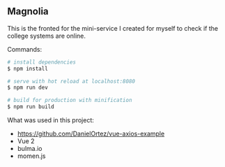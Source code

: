 ## Magnolia

This is the fronted for the mini-service I created for myself to check if the college systems are online.



Commands:

``` bash
# install dependencies
$ npm install

# serve with hot reload at localhost:8080
$ npm run dev

# build for production with minification
$ npm run build
```

What was used in this project:

- https://github.com/DanielOrtez/vue-axios-example
- Vue 2
- bulma.io
- momen.js
